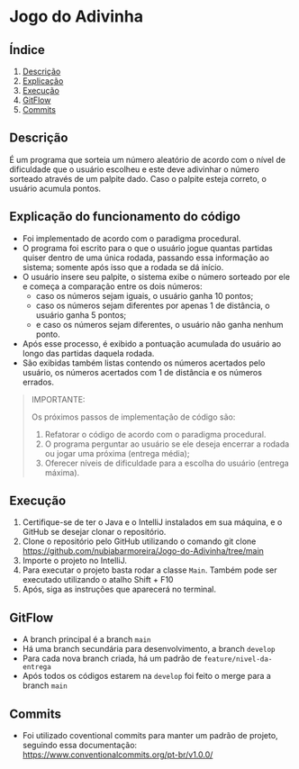 # Jogo do Adivinha

## Índice
1. [Descrição](#descrição)
2. [Explicação](#explicação-do-funcionamento-do-código) 
3. [Execução](#execucao)
4. [GitFlow](#gitflow)
5. [Commits](#commits)


## Descrição

É um programa que sorteia um número aleatório de acordo com o nível de dificuldade que o usuário escolheu e este deve adivinhar o número sorteado através de um palpite dado. Caso o palpite esteja correto, o usuário acumula pontos.


## Explicação do funcionamento do código

- Foi implementado de acordo com o paradigma procedural.
- O programa foi escrito para o que o usuário jogue quantas partidas quiser dentro de uma única rodada, passando essa informação ao sistema; somente após isso que a rodada se dá início. 
- O usuário insere seu palpite, o sistema exibe o número sorteado por ele e começa a comparação entre os dois números: 
  - caso os números sejam iguais, o usuário ganha 10 pontos;  
  - caso os números sejam diferentes por apenas 1 de distância, o usuário ganha 5 pontos; 
  - e caso os números sejam diferentes, o usuário não ganha nenhum ponto.
- Após esse processo, é exibido a pontuação acumulada do usuário ao longo das partidas daquela rodada.
- São exibidas também listas contendo os números acertados pelo usuário, os números acertados com 1 de distância e os números errados.

> IMPORTANTE:
> 
> Os próximos passos de implementação de código são:
> 1. Refatorar o código de acordo com o paradigma procedural.
> 2. O programa perguntar ao usuário se ele deseja encerrar a rodada ou jogar uma próxima (entrega média);
> 3. Oferecer níveis de dificuldade para a escolha do usuário (entrega máxima).


## Execução
1. Certifique-se de ter o Java e o IntelliJ instalados em sua máquina, e o GitHub se desejar clonar o repositório.
2. Clone o repositório pelo GitHub utilizando o comando git clone https://github.com/nubiabarmoreira/Jogo-do-Adivinha/tree/main
3. Importe o projeto no IntelliJ.
4. Para executar o projeto basta rodar a classe `Main`.
   Também pode ser executado utilizando o atalho Shift + F10
5. Após, siga as instruções que aparecerá no terminal.


## GitFlow

- A branch principal é a branch `main`
- Há uma branch secundária para desenvolvimento, a branch `develop`
- Para cada nova branch criada, há um padrão de `feature/nivel-da-entrega`
- Após todos os códigos estarem na `develop` foi feito o merge para a branch `main`


## Commits

-  Foi utilizado coventional commits para manter um padrão de projeto, seguindo essa documentação:
   https://www.conventionalcommits.org/pt-br/v1.0.0/
